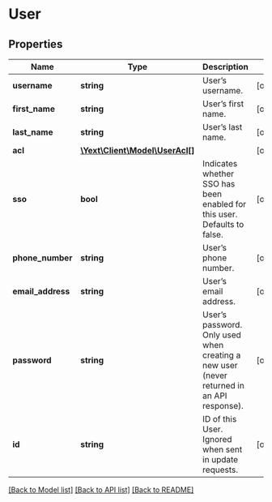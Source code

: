 # User

## Properties
Name | Type | Description | Notes
------------ | ------------- | ------------- | -------------
**username** | **string** | User’s username. | [optional] 
**first_name** | **string** | User’s first name. | [optional] 
**last_name** | **string** | User’s last name. | [optional] 
**acl** | [**\Yext\Client\Model\UserAcl[]**](UserAcl.md) |  | [optional] 
**sso** | **bool** | Indicates whether SSO has been enabled for this user.  Defaults to false. | [optional] 
**phone_number** | **string** | User’s phone number. | [optional] 
**email_address** | **string** | User’s email address. | [optional] 
**password** | **string** | User’s password.  Only used when creating a new user (never returned in an API response). | [optional] 
**id** | **string** | ID of this User.  Ignored when sent in update requests. | [optional] 

[[Back to Model list]](../README.md#documentation-for-models) [[Back to API list]](../README.md#documentation-for-api-endpoints) [[Back to README]](../README.md)


